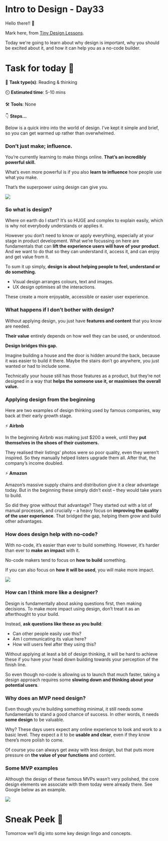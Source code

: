 # Intro to Design - Day33


Hello there!! 👋

Mark here, from [Tiny Design Lessons](https://tinydesignlessons.com/).

Today we're going to learn about why design is important, why you should be excited about it, and how it can help you as a no-code builder.


# Task for today 🚀
📝 **Task type(s)**: Reading & thinking

⏲️ **Estimated time**: 5-10 mins

🛠️ **Tools**: None

👇 **Steps...**

Below is a quick intro into the world of design. I’ve kept it simple and brief, so you can get warmed up rather than overwhelmed.

### **Don’t just make; influence.**

You’re currently learning to make things online. **That’s an incredibly powerful skill.**

What’s even more powerful is if you also **learn to influence** how people use what you make.

That’s the superpower using design can give you.

![](https://ci5.googleusercontent.com/proxy/W_Y8a1WBXVH9n8S_xWo-RnjfSmW0rQ2NVY6h1H4OcW7bqtXFCtQSOLf3JcWxcXWgVJeMi1TAbVwTBzhEtAGKuGvb-icgsFZuUFCUXyRiNvtDg29DhtaCJ9bkftArSy3ycWmEMEgBzUw4ht4Jn2M=s0-d-e1-ft#https://bucket.mlcdn.com/a/2070/2070180/images/7398e49ad26efaa7b47334ddcc11db8b24e11ea9.png)

### **So what is design?**
Where on earth do I start? It’s so HUGE and complex to explain easily, which is why not everybody understands or applies it.

However you don’t need to know or apply everything, especially at your stage in product development. What we’re focussing on here are fundamentals that can **lift the experience users will have of your product**. And we want to do that so they can understand it, access it, and can enjoy and get value from it.

To sum it up simply, **design is about helping people to feel, understand or do something.**

+ Visual design arranges colours, text and images.
+ UX design optimises all the interactions.


These create a more enjoyable, accessible or easier user experience.

### **What happens if I don’t bother with design?**

Without applying design, you just have **features and content** that you know are needed.

**Their value** entirely depends on how well they can be used, or understood.

**Design bridges this gap.**

Imagine building a house and the door is hidden around the back, because it was easier to build it there. Maybe the stairs don’t go anywhere, you just wanted or had to include some.

Technically your house still has those features as a product, but they’re not designed in a way that **helps the someone use it, or maximises the overall value.**

### **Applying design from the beginning**

Here are two examples of design thinking used by famous companies, way back at their early growth stage.

⚡️ **Airbnb**

In the beginning Airbnb was making just $200 a week, until they **put themselves in the shoes of their customers.**

They realised their listings’ photos were so poor quality, even they weren’t inspired. So they manually helped listers upgrade them all. After that, the company’s income doubled.

⚡️ **Amazon**

Amazon’s massive supply chains and distribution give it a clear advantage today. But in the beginning these simply didn’t exist – they would take years to build.

So did they grow without that advantage? They started out with a lot of manual processes, and crucially – a heavy focus on **improving the quality of the user experience**. That bridged the gap, helping them grow and build other advantages.

### **How does design help with no-code?**

With no-code, it’s easier than ever to build something. However, it’s harder than ever to **make an impact** with it.

No-code makers tend to focus on **how to build** something.

If you can also focus on **how it will be used**, you will make more impact.

![](https://ci5.googleusercontent.com/proxy/vjRr-8rWpPOSFqTMYjL7_jCUJy4KQQC0FL9ONgOxHc80Hk-QQz8HLztc3SIT3W0g8Tcdd1jfSEwnwalcT-KhOqKArQ4lnFQfvlX0oy4EOq5iFG22UGO5fxna_9pY55w25EfNhNA1iYT1VxzsSIE=s0-d-e1-ft#https://bucket.mlcdn.com/a/2070/2070180/images/53cc4ec566700d7ccad08b5b6790485fb5672fce.png)


### **How can I think more like a designer?**

Design is fundamentally about asking questions first, then making decisions. To make more impact using design, don’t treat it as an afterthought to your build.

Instead, **ask questions like these as you build**:

+ Can other people easily use this?
+ Am I communicating its value here?
+ How will users feel after they using this?


Without applying at least a bit of design thinking, it will be hard to achieve these if you have your head down building towards your perception of the finish line.

So even though no-code is allowing us to launch that much faster, taking a design approach requires some **slowing down and thinking about your potential users**.

### **Why does an MVP need design?**

Even though you’re building something minimal, it still needs some fundamentals to stand a good chance of success. In other words, it needs **some design** to be valuable.

Why? These days users expect any online experience to look and work to a basic level. They expect a it to be **usable and clear**, even if they know there’s more polish to come.

Of course you can always get away with less design, but that puts more pressure on **the value of your functions** and content.

### **Some MVP examples**

Although the design of these famous MVPs wasn’t very polished, the core design elements we associate with them today were already there. See Google below as an example. 

![](https://ci4.googleusercontent.com/proxy/dffk8YZuQTUqtOH8fjQmFS966MlsWYTNmd_HUQY9AClFkfr3zQv2ZBJuQ7nTytWnxLxMRqoMpjcrmOJ_MIxNYetRQe2tuju9QM_644PrSIy3rlqFF8u_PBqjSNIRGiaQHapuq9l98YvpovDtJPg=s0-d-e1-ft#https://bucket.mlcdn.com/a/2070/2070180/images/63bc70f304e7d6b7f45f8efb8079d98d3d36d7cf.png)


# Sneak Peek 👀
Tomorrow we’ll dig into some key design lingo and concepts. 